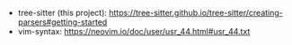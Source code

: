 * tree-sitter (this project): <https://tree-sitter.github.io/tree-sitter/creating-parsers#getting-started>
* vim-syntax: <https://neovim.io/doc/user/usr_44.html#usr_44.txt>
